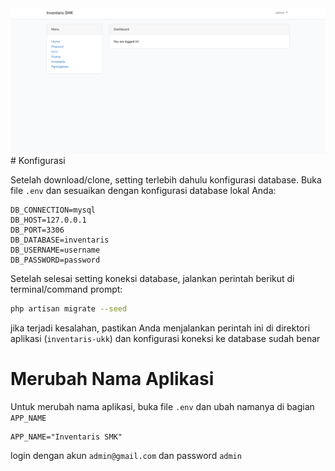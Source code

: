 <img src="https://github.com/daemswibowo/inventaris-ukk/blob/master/display.png">
# Konfigurasi

Setelah download/clone, setting terlebih dahulu konfigurasi database. Buka file `.env` dan sesuaikan dengan konfigurasi database lokal Anda:

```
DB_CONNECTION=mysql
DB_HOST=127.0.0.1
DB_PORT=3306
DB_DATABASE=inventaris
DB_USERNAME=username
DB_PASSWORD=password
```

Setelah selesai setting koneksi database, jalankan perintah berikut di terminal/command prompt:

```bash
php artisan migrate --seed
```

jika terjadi kesalahan, pastikan Anda menjalankan perintah ini di direktori aplikasi (`inventaris-ukk`) dan konfigurasi koneksi ke database sudah benar

# Merubah Nama Aplikasi

Untuk merubah nama aplikasi, buka file `.env` dan ubah namanya di bagian `APP_NAME`

```
APP_NAME="Inventaris SMK"
```

login dengan akun `admin@gmail.com` dan password `admin`

